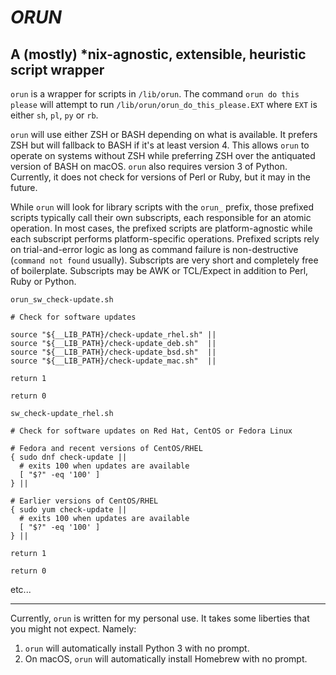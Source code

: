 # _ORUN_
## A (mostly) \*nix-agnostic, extensible, heuristic script wrapper

`orun` is a wrapper for scripts in `/lib/orun`. The command `orun do this please` will attempt to run `/lib/orun/orun_do_this_please.EXT` where `EXT` is either `sh`, `pl`, `py` or `rb`.

`orun` will use either ZSH or BASH depending on what is available. It prefers ZSH but will fallback to BASH if it's at least version 4. This allows `orun` to operate on systems without ZSH while preferring ZSH over the antiquated version of BASH on macOS. `orun` also requires version 3 of Python. Currently, it does not check for versions of Perl or Ruby, but it may in the future.

While `orun` will look for library scripts with the `orun_` prefix, those prefixed scripts typically call their own subscripts, each responsible for an atomic operation. In most cases, the prefixed scripts are platform-agnostic while each subscript performs platform-specific operations. Prefixed scripts rely on trial-and-error logic as long as command failure is non-destructive (`command not found` usually). Subscripts are very short and completely free of boilerplate. Subscripts may be AWK or TCL/Expect in addition to Perl, Ruby or Python.

`orun_sw_check-update.sh`
```
# Check for software updates

source "${__LIB_PATH}/check-update_rhel.sh" ||
source "${__LIB_PATH}/check-update_deb.sh"  ||
source "${__LIB_PATH}/check-update_bsd.sh"  ||
source "${__LIB_PATH}/check-update_mac.sh"  ||

return 1

return 0

```

`sw_check-update_rhel.sh`

```
# Check for software updates on Red Hat, CentOS or Fedora Linux

# Fedora and recent versions of CentOS/RHEL
{ sudo dnf check-update ||
  # exits 100 when updates are available
  [ "$?" -eq '100' ]
} ||

# Earlier versions of CentOS/RHEL
{ sudo yum check-update ||
  # exits 100 when updates are available
  [ "$?" -eq '100' ]
} ||

return 1

return 0

```

etc...

---

Currently, `orun` is written for my personal use. It takes some liberties that you might not expect. Namely:

1. `orun` will automatically install Python 3 with no prompt.
1. On macOS, `orun` will automatically install Homebrew with no prompt.
